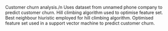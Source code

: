 Customer churn analysis./n
Uses dataset from unnamed phone company to predict customer churn.
Hill climbing algorithm used to optimise feature set.
Best neighbour hiuristic employed for hill climbing algorithm.
Optimised feature set used in a support vector machine to predict customer churn.


